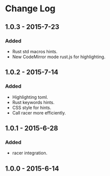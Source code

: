 # Change Log

## 1.0.3 - 2015-7-23

### Added
 - Rust std macros hints.
 - New CodeMirror mode rust.js for highlighting.

## 1.0.2 - 2015-7-14

### Added
- Highlighting toml.
- Rust keywords hints.
- CSS style for hints.
- Call racer more efficiently.

## 1.0.1 - 2015-6-28

### Added
- racer integration.

## 1.0.0 - 2015-6-14

